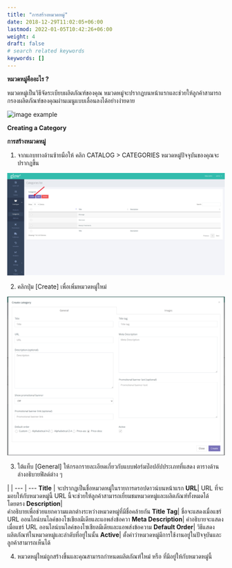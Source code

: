 ```yaml
---
title: "การสร้างหมวดหมู่"
date: 2018-12-29T11:02:05+06:00
lastmod: 2022-01-05T10:42:26+06:00
weight: 4
draft: false
# search related keywords
keywords: []
---
```


**หมวดหมู่คืออะไร ?**<br>

หมวดหมู่เป็นวิธีจัดระเบียบผลิตภัณฑ์ของคุณ หมวดหมู่จะปรากฏบนหน้าแรกและช่วยให้ลูกค้าสามารถกรองผลิตภัณฑ์ของคุณผ่านเมนูแบบเลื่อนลงได้อย่างง่ายดาย

![image example](img-1.jpg "image")

**Creating a Category**<br>

**การสร้างหมวดหมู่**<br>

1. จากแถบทางด้านซ้ายมือให้ คลิก CATALOG > CATEGORIES หมวดหมู่ปัจจุบันของคุณจะปรากฏขึ้น

![image example](img-2.jpg "image")

2. คลิกปุ่ม [Create] เพื่อเพิ่มหมวดหมู่ใหม่

![image example](img-3.jpg "image")

3. ใต้แท็บ [General] ให้กรอกรายละเอียดเกี่ยวกับแบบฟอร์มป๊อปอัปประเภทที่แสดง ตารางด้านล่างอธิบายฟิลด์ต่าง ๆ

 |  |
--- | ---
**Title** | จะปรากฏเป็นชื่อหมวดหมู่ในรายการดรอปดาวน์บนหน้าแรก
**URL**| URL ที่จะมอบให้กับหมวดหมู่นี้ URL นี้จะช่วยให้ลูกค้าสามารถเยี่ยมชมหมวดหมู่และผลิตภัณฑ์ทั้งหมดได้โดยตรง
**Description**| 	
คำอธิบายเพื่อช่วยแยกความแตกต่างระหว่างหมวดหมู่ที่มีชื่อคล้ายกัน
**Title Tag**| ชื่อจะแสดงเมื่อแชร์ URL ออนไลน์บนไลค์ของโซเชียลมีเดียและแอพส่งข้อควา
**Meta Description**| คำอธิบายจะแสดงเมื่อแชร์ URL ออนไลน์บนไลค์ของโซเชียลมีเดียและแอพส่งข้อความ
**Default Order**| วิธีแสดงผลิตภัณฑ์ในหมวดหมู่และลำดับที่อยู่ในนั้น
**Active**| ตั้งค่าว่าหมวดหมู่มีการใช้งานอยู่ในปัจจุบันและลูกค้าสามารถเห็นได้

4. หมวดหมู่ใหม่ถูกสร้างขึ้นและคุณสามารถกำหนดผลิตภัณฑ์ใหม่ หรือ ที่มีอยู่ให้กับหมวดหมู่นี้
